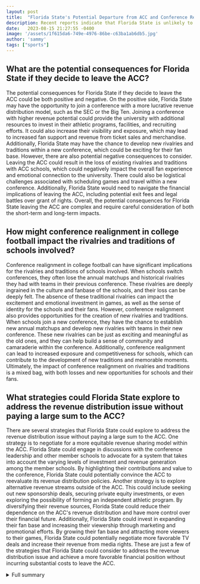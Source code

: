 ```yaml
---
layout: post
title:  "Florida State's Potential Departure from ACC and Conference Realignment in College Football"
description: Recent reports indicate that Florida State is unlikely to leave the ACC anytime soon, despite rumors suggesting otherwise. Find out more about the speculation and the ongoing conference realignment in college football.
date:   2023-08-15 21:27:55 -0400
image: '/assets/1f615da6-749e-4976-86be-c63ba1ab6db5.jpg'
author: 'sammy'
tags: ["sports"]
---
```


## What are the potential consequences for Florida State if they decide to leave the ACC?
The potential consequences for Florida State if they decide to leave the ACC could be both positive and negative. On the positive side, Florida State may have the opportunity to join a conference with a more lucrative revenue distribution model, such as the SEC or the Big Ten. Joining a conference with higher revenue potential could provide the university with additional resources to invest in their athletic programs, facilities, and recruiting efforts. It could also increase their visibility and exposure, which may lead to increased fan support and revenue from ticket sales and merchandise. Additionally, Florida State may have the chance to develop new rivalries and traditions within a new conference, which could be exciting for their fan base. However, there are also potential negative consequences to consider. Leaving the ACC could result in the loss of existing rivalries and traditions with ACC schools, which could negatively impact the overall fan experience and emotional connection to the university. There could also be logistical challenges associated with scheduling games and travel within a new conference. Additionally, Florida State would need to navigate the financial implications of leaving the ACC, including potential exit fees and legal battles over grant of rights. Overall, the potential consequences for Florida State leaving the ACC are complex and require careful consideration of both the short-term and long-term impacts.

## How might conference realignment in college football impact the rivalries and traditions of schools involved?
Conference realignment in college football can have significant implications for the rivalries and traditions of schools involved. When schools switch conferences, they often lose the annual matchups and historical rivalries they had with teams in their previous conference. These rivalries are deeply ingrained in the culture and fanbase of the schools, and their loss can be deeply felt. The absence of these traditional rivalries can impact the excitement and emotional investment in games, as well as the sense of identity for the schools and their fans. However, conference realignment also provides opportunities for the creation of new rivalries and traditions. When schools join a new conference, they have the chance to establish new annual matchups and develop new rivalries with teams in their new conference. These new rivalries can be just as exciting and meaningful as the old ones, and they can help build a sense of community and camaraderie within the conference. Additionally, conference realignment can lead to increased exposure and competitiveness for schools, which can contribute to the development of new traditions and memorable moments. Ultimately, the impact of conference realignment on rivalries and traditions is a mixed bag, with both losses and new opportunities for schools and their fans.

## What strategies could Florida State explore to address the revenue distribution issue without paying a large sum to the ACC?
There are several strategies that Florida State could explore to address the revenue distribution issue without paying a large sum to the ACC. One strategy is to negotiate for a more equitable revenue sharing model within the ACC. Florida State could engage in discussions with the conference leadership and other member schools to advocate for a system that takes into account the varying levels of investment and revenue generation among the member schools. By highlighting their contributions and value to the conference, Florida State could potentially convince the ACC to reevaluate its revenue distribution policies. Another strategy is to explore alternative revenue streams outside of the ACC. This could include seeking out new sponsorship deals, securing private equity investments, or even exploring the possibility of forming an independent athletic program. By diversifying their revenue sources, Florida State could reduce their dependence on the ACC's revenue distribution and have more control over their financial future. Additionally, Florida State could invest in expanding their fan base and increasing their viewership through marketing and promotional efforts. By growing their fan base and attracting more viewers to their games, Florida State could potentially negotiate more favorable TV deals and increase their revenue from media rights. These are just a few of the strategies that Florida State could consider to address the revenue distribution issue and achieve a more favorable financial position without incurring substantial costs to leave the ACC.

<details>
  <summary>Full summary</summary>
There has been a lot of speculation surrounding Florida State's potential departure from the Atlantic Coast Conference (ACC) and the ongoing conference realignment in college football. Recent reports indicate that Florida State is unlikely to leave the ACC anytime soon, despite rumors suggesting otherwise.<br><br>The speculation of Florida State leaving the ACC arose after university president Rick McCullough mentioned the possibility due to revenue distribution disparities within the conference. The ACC shares revenue equally among its members, resulting in Florida State receiving the same payout as schools with less investment in revenue-generating sports and lower viewership for football games.<br><br>However, sources have revealed that Florida State is not expected to take any action before the deadline for notice of departure. The university is likely to wait and evaluate its options before making any decisions regarding its conference affiliation.<br><br>Florida State's concern about revenue distribution is not unique. Amidst ongoing conference realignment in college football, the ACC is exploring the addition of West Coast schools. However, Florida State, along with three other ACC schools, has expressed opposition to this expansion.<br><br>In addition to the main source events, extra sources shed more light on the situation. The impact of conference realignment on rivalries and traditions, as well as the uncertainty surrounding the future of the ACC, Miami, Clemson, and the University of South Florida, are topics of discussion. Florida State is also exploring private equity investments for its departure from the ACC.<br><br>Florida State President Richard McCullough has been actively addressing the issue. He warns that the university may consider leaving the ACC if there is no significant change in the conference's revenue distribution model. Staying in the ACC under the current situation is challenging for Florida State to remain competitive.<br><br>Florida State has spent a year exploring options and discussions are ongoing to address the revenue distribution issue. However, the university would face a $120 million exit fee and may need to go to court to challenge the existing grant of rights if they decide to leave the league.<br><br>The financial gap between the ACC and other conferences is recognized by Florida State, and the university believes it deserves to be compensated similarly to schools in the Southeastern Conference (SEC) and Big Ten.<br><br>Florida State athletic director Michael Alford emphasizes the need for change, as the school is behind its competitors and peers in terms of revenue. The recent departure of Oklahoma and Texas from the Big 12 for the SEC has increased the urgency for Florida State to position itself for future success.<br><br>Despite the challenges, Florida State is actively researching strategies to deal with the Grant of Rights outside of paying a large sum to the ACC. Unequal revenue splitting within the ACC is seen as a potential solution to alleviate the financial disadvantage.<br><br>As Florida State explores its options, the University of Central Florida (UCF) is benefiting from its decision to join the Big 12 conference. The future of the ACC and the Power Five conferences remains uncertain, and unanswered questions linger.<br><br>Ultimately, Florida State's decision regarding its conference affiliation will have a significant impact on the university and the landscape of college football. The driving force behind conference realignment, as evident from these events, is money.<br><br>It is important to note that this news article is a compilation of various sources and events. The intention is to provide an overview of the current situation regarding Florida State's potential departure from the ACC and the conference realignment happening in college football.
</details>
